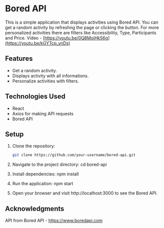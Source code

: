 # Bored API

This is a simple application that displays activities using Bored API. You can get a random activity by refreshng the page or clicking the button. For more personalized activities there are filters like Accessibility, Type, Participants and Price. Video - [https://youtu.be/0Q8MoiHk56g](https://youtu.be/kGYTcp_ynDs)

## Features

- Get a random activity.
- Displays activity with all informations.
- Personalize activities with filters.

## Technologies Used

- React
- Axios for making API requests
- Bored API

## Setup

1. Clone the repository:

   ```bash
   git clone https://github.com/your-username/bored-api.git

2. Navigate to the project directory:
   cd bored-api

3. Install dependencies:
  npm install

4. Run the application:
   npm start

5. Open your browser and visit http://localhost:3000 to see the Bored API.

## Acknowledgments
API from Bored API - https://www.boredapi.com
